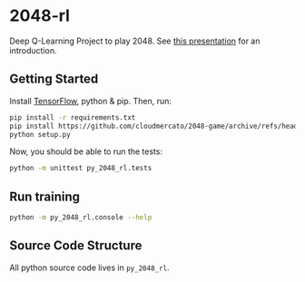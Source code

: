 # 2048-rl

Deep Q-Learning Project to play 2048.
See [this presentation](https://docs.google.com/presentation/d/1I9RS3SMdMp8Uk9C6eyS6jK_w_34BKCrvkN-kWau1MU4/edit?usp=sharing) for an introduction.

## Getting Started

Install [TensorFlow](https://www.tensorflow.org/versions/r0.8/get_started/index.html), python & pip.
Then, run:

```bash
pip install -r requirements.txt
pip install https://github.com/cloudmercato/2048-game/archive/refs/heads/master.zip
python setup.py
```

Now, you should be able to run the tests:

```bash
python -m unittest py_2048_rl.tests
```

## Run training

```bash
python -m py_2048_rl.console --help
```

## Source Code Structure

All python source code lives in `py_2048_rl`.
